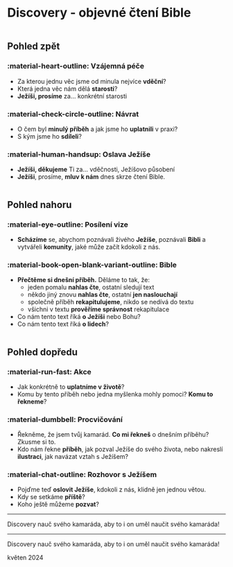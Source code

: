 # Discovery - objevné čtení Bible

<div class="swiper" markdown>
<div class="swiper-pagination"></div>
<div class="column-wrapper swiper-wrapper" markdown>
<div class="column swiper-slide" markdown>

## Pohled zpět

### :material-heart-outline: Vzájemná péče
- Za kterou jednu věc jsme od minula nejvíce **vděční**?
- Která jedna věc nám dělá **starosti**?
- **Ježíši, prosíme** za... konkrétní starosti

### :material-check-circle-outline: Návrat <span class="nikdy-nevynechej"></span>

- O čem byl **minulý příběh** a jak jsme ho **uplatnili** v praxi?
- S kým jsme ho **sdíleli**?

### :material-human-handsup: Oslava Ježíše
- **Ježíši, děkujeme** Ti za... vděčnosti, Ježíšovo působení
- **Ježíši**, prosíme, **mluv k nám** dnes skrze čtení Bible.

</div>
<div class="column swiper-slide" markdown>

## Pohled nahoru

### :material-eye-outline: Posílení vize <span class="nikdy-nevynechej"></span>
- **Scházíme** se, abychom poznávali živého **Ježíše**, poznávali **Bibli** a vytvářeli **komunity**, jaké může začít kdokoli z nás.

### :material-book-open-blank-variant-outline: Bible
- **Přečtěme si dnešní příběh.** Děláme to tak, že:
    - jeden pomalu **nahlas čte**, ostatní sledují text
    - někdo jiný znovu **nahlas čte**, ostatní **jen naslouchají**
    - společně příběh **rekapitulujeme**, nikdo se nedívá do textu
    - všichni v textu **prověříme správnost** rekapitulace
- Co nám tento text říká **o Ježíši** nebo Bohu?
- Co nám tento text říká **o lidech**?

</div>
<div class="column swiper-slide" markdown>

## Pohled dopředu

### :material-run-fast: Akce <span class="nikdy-nevynechej"></span>
- Jak konkrétně to **uplatníme v životě**?
- Komu by tento příběh nebo jedna myšlenka mohly pomoci? **Komu to řekneme**?

### :material-dumbbell: Procvičování <span class="nikdy-nevynechej"></span>
- Řekněme, že jsem tvůj kamarád. **Co mi řekneš** o dnešním příběhu? Zkusme si to.
- Kdo nám řekne **příběh**, jak pozval Ježíše do svého života, nebo nakreslí **ilustraci**, jak navázat vztah s Ježíšem?

### :material-chat-outline: Rozhovor s Ježíšem
- Pojďme teď **oslovit Ježíše**, kdokoli z nás, klidně jen jednou větou.
- Kdy se setkáme **příště**?
- Koho ještě můžeme **pozvat**?

<div class="paticka-narrow" markdown>
<hr>
Discovery nauč svého kamaráda, aby to i on uměl naučit svého kamaráda!
</div>

</div>
</div>
</div>

<div class="paticka-wide" markdown>
<hr>
Discovery nauč svého kamaráda, aby to i on uměl naučit svého kamaráda!
<p class="print-only">květen 2024</p>
</div>
